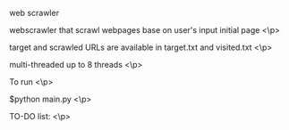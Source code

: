 web scrawler
<p> webscrawler that scrawl webpages base on user's input initial page <\p>
<p> target and scrawled URLs are available in target.txt and visited.txt <\p>
<p> multi-threaded up to 8 threads <\p>
<p> To run <\p>
<p> $python main.py <\p>
<p> TO-DO list: <\p>
